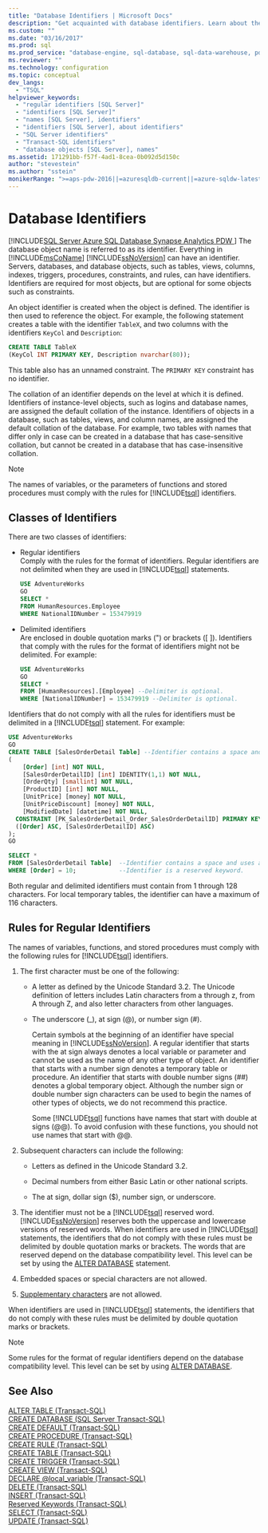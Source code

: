 ```yaml
---
title: "Database Identifiers | Microsoft Docs"
description: "Get acquainted with database identifiers. Learn about their collation, various classes, delimiting requirements, and naming rules."
ms.custom: ""
ms.date: "03/16/2017"
ms.prod: sql
ms.prod_service: "database-engine, sql-database, sql-data-warehouse, pdw"
ms.reviewer: ""
ms.technology: configuration
ms.topic: conceptual
dev_langs: 
  - "TSQL"
helpviewer_keywords: 
  - "regular identifiers [SQL Server]"
  - "identifiers [SQL Server]"
  - "names [SQL Server], identifiers"
  - "identifiers [SQL Server], about identifiers"
  - "SQL Server identifiers"
  - "Transact-SQL identifiers"
  - "database objects [SQL Server], names"
ms.assetid: 171291bb-f57f-4ad1-8cea-0b092d5d150c
author: "stevestein"
ms.author: "sstein"
monikerRange: ">=aps-pdw-2016||=azuresqldb-current||=azure-sqldw-latest||>=sql-server-2016||>=sql-server-linux-2017||=azuresqldb-mi-current"
---
```

# Database Identifiers

[!INCLUDE[SQL Server Azure SQL Database Synapse Analytics PDW ](../../includes/applies-to-version/sql-asdb-asdbmi-asa-pdw.md)]
  The database object name is referred to as its identifier. Everything in [!INCLUDE[msCoName](../../includes/msconame-md.md)] [!INCLUDE[ssNoVersion](../../includes/ssnoversion-md.md)] can have an identifier. Servers, databases, and database objects, such as tables, views, columns, indexes, triggers, procedures, constraints, and rules, can have identifiers. Identifiers are required for most objects, but are optional for some objects such as constraints.

 An object identifier is created when the object is defined. The identifier is then used to reference the object. For example, the following statement creates a table with the identifier `TableX`, and two columns with the identifiers `KeyCol` and `Description`:

```sql
CREATE TABLE TableX
(KeyCol INT PRIMARY KEY, Description nvarchar(80));
```

 This table also has an unnamed constraint. The `PRIMARY KEY` constraint has no identifier.

 The collation of an identifier depends on the level at which it is defined. Identifiers of instance-level objects, such as logins and database names, are assigned the default collation of the instance. Identifiers of objects in a database, such as tables, views, and column names, are assigned the default collation of the database. For example, two tables with names that differ only in case can be created in a database that has case-sensitive collation, but cannot be created in a database that has case-insensitive collation.

> [!NOTE]  
> The names of variables, or the parameters of functions and stored procedures must comply with the rules for [!INCLUDE[tsql](../../includes/tsql-md.md)] identifiers.

## Classes of Identifiers
There are two classes of identifiers:

-  Regular identifiers    
   Comply with the rules for the format of identifiers. Regular identifiers are not delimited when they are used in [!INCLUDE[tsql](../../includes/tsql-md.md)] statements.

   ```sql
   USE AdventureWorks
   GO
   SELECT *
   FROM HumanResources.Employee
   WHERE NationalIDNumber = 153479919
   ```

-  Delimited identifiers    
   Are enclosed in double quotation marks (") or brackets ([ ]). Identifiers that comply with the rules for the format of identifiers might not be delimited. For example:

   ```sql
   USE AdventureWorks
   GO
   SELECT *
   FROM [HumanResources].[Employee] --Delimiter is optional.
   WHERE [NationalIDNumber] = 153479919 --Delimiter is optional.
   ```

Identifiers that do not comply with all the rules for identifiers must be delimited in a [!INCLUDE[tsql](../../includes/tsql-md.md)] statement. For example:

```sql
USE AdventureWorks
GO
CREATE TABLE [SalesOrderDetail Table] --Identifier contains a space and uses a reserved keyword.
(
	[Order] [int] NOT NULL,
	[SalesOrderDetailID] [int] IDENTITY(1,1) NOT NULL,
	[OrderQty] [smallint] NOT NULL,
	[ProductID] [int] NOT NULL,
	[UnitPrice] [money] NOT NULL,
	[UnitPriceDiscount] [money] NOT NULL,
	[ModifiedDate] [datetime] NOT NULL,
  CONSTRAINT [PK_SalesOrderDetail_Order_SalesOrderDetailID] PRIMARY KEY CLUSTERED 
  ([Order] ASC, [SalesOrderDetailID] ASC)
);
GO

SELECT *
FROM [SalesOrderDetail Table]  --Identifier contains a space and uses a reserved keyword.
WHERE [Order] = 10;            --Identifier is a reserved keyword.
```

Both regular and delimited identifiers must contain from 1 through 128 characters. For local temporary tables, the identifier can have a maximum of 116 characters.

## Rules for Regular Identifiers
 The names of variables, functions, and stored procedures must comply with the following rules for [!INCLUDE[tsql](../../includes/tsql-md.md)] identifiers.

1.  The first character must be one of the following:

    -   A letter as defined by the Unicode Standard 3.2. The Unicode definition of letters includes Latin characters from a through z, from A through Z, and also letter characters from other languages.

    -   The underscore (\_), at sign (@), or number sign (#).

        Certain symbols at the beginning of an identifier have special meaning in [!INCLUDE[ssNoVersion](../../includes/ssnoversion-md.md)]. A regular identifier that starts with the at sign always denotes a local variable or parameter and cannot be used as the name of any other type of object. An identifier that starts with a number sign denotes a temporary table or procedure. An identifier that starts with double number signs (##) denotes a global temporary object. Although the number sign or double number sign characters can be used to begin the names of other types of objects, we do not recommend this practice.

        Some [!INCLUDE[tsql](../../includes/tsql-md.md)] functions have names that start with double at signs (@@). To avoid confusion with these functions, you should not use names that start with @@.

2.  Subsequent characters can include the following:

    -   Letters as defined in the Unicode Standard 3.2.

    -   Decimal numbers from either Basic Latin or other national scripts.

    -   The at sign, dollar sign ($), number sign, or underscore.

3.  The identifier must not be a [!INCLUDE[tsql](../../includes/tsql-md.md)] reserved word. [!INCLUDE[ssNoVersion](../../includes/ssnoversion-md.md)] reserves both the uppercase and lowercase versions of reserved words. When identifiers are used in [!INCLUDE[tsql](../../includes/tsql-md.md)] statements, the identifiers that do not comply with these rules must be delimited by double quotation marks or brackets. The words that are reserved depend on the database compatibility level. This level can be set by using the [ALTER DATABASE](../../t-sql/statements/alter-database-transact-sql-compatibility-level.md) statement.

4.  Embedded spaces or special characters are not allowed.

5.  [Supplementary characters](../../relational-databases/collations/collation-and-unicode-support.md#Supplementary_Characters) are not allowed.

 When identifiers are used in [!INCLUDE[tsql](../../includes/tsql-md.md)] statements, the identifiers that do not comply with these rules must be delimited by double quotation marks or brackets.

> [!NOTE]
> Some rules for the format of regular identifiers depend on the database compatibility level. This level can be set by using [ALTER DATABASE](../../t-sql/statements/alter-database-transact-sql-compatibility-level.md).

## See Also
[ALTER TABLE &#40;Transact-SQL&#41;](../../t-sql/statements/alter-table-transact-sql.md)   
[CREATE DATABASE &#40;SQL Server Transact-SQL&#41;](../../t-sql/statements/create-database-transact-sql.md)   
[CREATE DEFAULT &#40;Transact-SQL&#41;](../../t-sql/statements/create-default-transact-sql.md)   
[CREATE PROCEDURE &#40;Transact-SQL&#41;](../../t-sql/statements/create-procedure-transact-sql.md)   
[CREATE RULE &#40;Transact-SQL&#41;](../../t-sql/statements/create-rule-transact-sql.md)   
[CREATE TABLE &#40;Transact-SQL&#41;](../../t-sql/statements/create-table-transact-sql.md)   
[CREATE TRIGGER &#40;Transact-SQL&#41;](../../t-sql/statements/create-trigger-transact-sql.md)   
[CREATE VIEW &#40;Transact-SQL&#41;](../../t-sql/statements/create-view-transact-sql.md)   
[DECLARE @local_variable &#40;Transact-SQL&#41;](../../t-sql/language-elements/declare-local-variable-transact-sql.md)   
[DELETE &#40;Transact-SQL&#41;](../../t-sql/statements/delete-transact-sql.md)   
[INSERT &#40;Transact-SQL&#41;](../../t-sql/statements/insert-transact-sql.md)   
[Reserved Keywords &#40;Transact-SQL&#41;](../../t-sql/language-elements/reserved-keywords-transact-sql.md)   
[SELECT &#40;Transact-SQL&#41;](../../t-sql/queries/select-transact-sql.md)   
[UPDATE &#40;Transact-SQL&#41;](../../t-sql/queries/update-transact-sql.md)